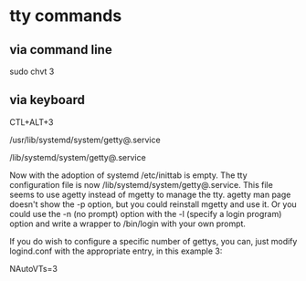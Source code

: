# tty commands

## via command line 
sudo chvt 3

## via keyboard
CTL+ALT+3


/usr/lib/systemd/system/getty@.service

/lib/systemd/system/getty\@.service

Now with the adoption of systemd /etc/inittab is empty. 
The tty configuration file is now /lib/systemd/system/getty\@.service. 
This file seems to use agetty instead of mgetty to manage the tty. 
agetty man page doesn't show the -p option, but you could reinstall mgetty and use it.
Or you could use the -n (no prompt) option with the -l (specify a login program) option and write a wrapper to /bin/login with your own prompt.


If you do wish to configure a specific number of gettys, you can, just modify logind.conf with the appropriate entry, in this example 3:

NAutoVTs=3
